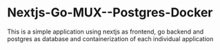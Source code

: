 # Nextjs-Go-MUX--Postgres-Docker
This is a simple application using nextjs as frontend, go backend and postgres as database and containerization of each individual application
